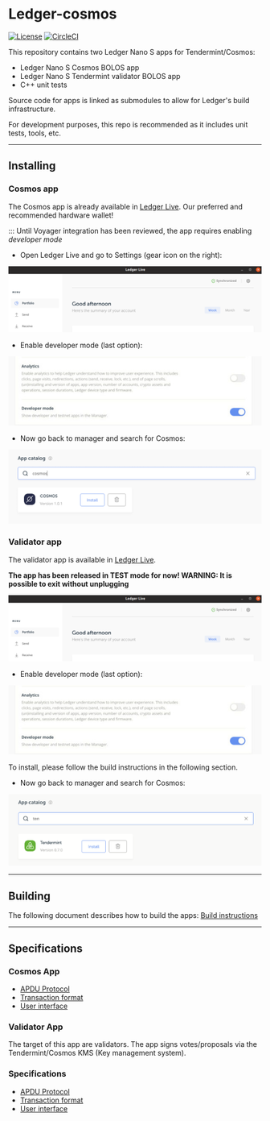 # Ledger-cosmos
[![License](https://img.shields.io/badge/License-Apache%202.0-blue.svg)](https://opensource.org/licenses/Apache-2.0)
[![CircleCI](https://circleci.com/gh/cosmos/ledger-cosmos/tree/master.svg?style=shield)](https://circleci.com/gh/cosmos/ledger-cosmos/tree/master)

This repository contains two Ledger Nano S apps for Tendermint/Cosmos:

- Ledger Nano S Cosmos BOLOS app
- Ledger Nano S Tendermint validator BOLOS app
- C++ unit tests

Source code for apps is linked as submodules to allow for Ledger's build infrastructure.

For development purposes, this repo is recommended as it includes unit tests, tools, etc.  

---------------------

## Installing

### Cosmos app

The Cosmos app is already available in [Ledger Live](https://www.ledger.com/pages/ledger-live). Our preferred and recommended hardware wallet!

::: Until Voyager integration has been reviewed, the app requires enabling *developer mode*

- Open Ledger Live and go to Settings (gear icon on the right):

![](docs/img/cosmos_app1.png)

- Enable developer mode (last option):

![](docs/img/cosmos_app2.png)

- Now go back to manager and search for Cosmos:

![](docs/img/cosmos_app3.png)


### Validator app

The validator app is available in [Ledger Live](https://www.ledger.com/pages/ledger-live). 

**The app has been released in TEST mode for now! WARNING: It is possible to exit without unplugging**

![](docs/img/cosmos_app1.png)

- Enable developer mode (last option):

![](docs/img/cosmos_app2.png)

To install, please follow the build instructions in the following section.

- Now go back to manager and search for Cosmos:

![](docs/img/tendermint_app.png)

---------------------

## Building

The following document describes how to build the apps: [Build instructions](docs/BUILD.md)

---------------------

## Specifications

### Cosmos App

- [APDU Protocol](https://github.com/cosmos/ledger-cosmos-app/tree/master/docs/APDUSPEC.md)
- [Transaction format](https://github.com/cosmos/ledger-cosmos-app/tree/master/docs/TXSPEC.md)
- [User interface](https://github.com/cosmos/ledger-cosmos-app/tree/master/docs/UISPEC.md)

### Validator App

The target of this app are validators. The app signs votes/proposals via the Tendermint/Cosmos KMS (Key management system).

### Specifications

- [APDU Protocol](https://github.com/tendermint/ledger-validator-app/blob/master/docs/APDUSPEC.md)
- [Transaction format](https://github.com/tendermint/ledger-validator-app/blob/master/docs/TXSPEC.md)
- [User interface](https://github.com/tendermint/ledger-validator-app/blob/master/docs/UISPEC.md)
